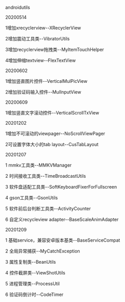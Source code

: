 androidutils

20200514

1增加xrecyclerview--XRecyclerView

2增加震动工具类--VibratorUtils

3增加recyclerview拖拽类--MyItemTouchHelper

4增加伸缩textview--FlexTextView

20200602

1增加竖直图片控件--VerticalMulPicView

2增加验证码输入控件--MulInputView


20200609

1增加竖直文字滚动控件--VerticalScrollTxView


20201202

1增加不可滚动的viewpager--NoScrollViewPager

2可设置字体大小的tab layout--CusTabLayout



20201207

1 mmkv工具类--MMKVManager

2 时间接收工具类--TimeBroadcastUtils

3 软件盘适配工具类--SoftKeyboardFixerForFullscreen

4 gson工具类--GsonUtils

5 软件前后台判断工具类--ActivityCounter

6 自定义recycleview adapter--BaseScaleAnimAdapter


20201209

1 基础service，兼容安卓版本基类--BaseServiceCompat

2 全局异常捕获--MyCatchException

3 属性复制类--BeanUtils

4 控件截屏类--ViewShotUtils

5 进程管理类--ProcessUtil

6 验证码倒计时--CodeTimer


